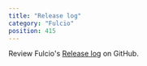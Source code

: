 ```yaml
---
title: "Release log"
category: "Fulcio"
position: 415
---
```


Review Fulcio's [Release log](https://github.com/sigstore/fulcio/releases) on GitHub.

